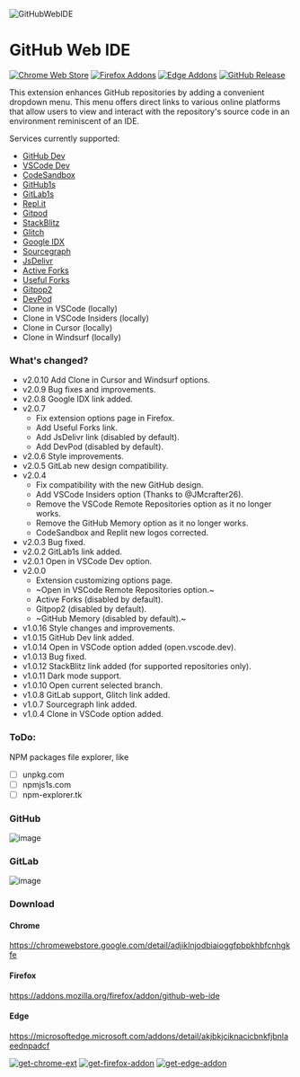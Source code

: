 ![GitHubWebIDE](https://raw.githubusercontent.com/zvizvi/GitHub-Web-IDE/master/src/img/logo.svg)
# GitHub Web IDE

[![Chrome Web Store](https://img.shields.io/chrome-web-store/v/adjiklnjodbiaioggfpbpkhbfcnhgkfe.svg)][chrome_link]
[![Firefox Addons](https://img.shields.io/amo/v/github-web-ide.svg)][firefox_link]
[![Edge Addons](https://img.shields.io/badge/dynamic/json?label=edge%20add-on&prefix=v&query=%24.version&url=https%3A%2F%2Fmicrosoftedge.microsoft.com%2Faddons%2Fgetproductdetailsbycrxid%2Fakjbkjciknacicbnkfjbnlaeednpadcf)][edge_link]
[![GitHub Release](https://img.shields.io/github/v/release/zvizvi/GitHub-Web-IDE.svg)][release_link]


This extension enhances GitHub repositories by adding a convenient dropdown menu. This menu offers direct links to various online platforms that allow users to view and interact with the repository's source code in an environment reminiscent of an IDE.

Services currently supported:

* [GitHub Dev](https://github.dev/)
* [VSCode Dev](https://vscode.dev/)
* [CodeSandbox](https://codesandbox.io/)
* [GitHub1s](https://github1s.com/)
* [GitLab1s](https://gitlab1s.com/)
* [Repl.it](https://replit.com/)
* [Gitpod](https://gitpod.io/)
* [StackBlitz](https://stackblitz.com/)
* [Glitch](https://glitch.com/)
* [Google IDX](https://idx.google.com/)
* [Sourcegraph](https://sourcegraph.com/)
* [JsDelivr](https://www.jsdelivr.com/)
* [Active Forks](https://techgaun.github.io/active-forks/)
* [Useful Forks](https://useful-forks.github.io/)
* [Gitpop2](https://gitpop2.vercel.app/)
* [DevPod](https://devpod.sh/)
* Clone in VSCode (locally)
* Clone in VSCode Insiders (locally)
* Clone in Cursor (locally)
* Clone in Windsurf (locally)


### What's changed?
* v2.0.10 Add Clone in Cursor and Windsurf options.
* v2.0.9 Bug fixes and improvements.
* v2.0.8 Google IDX link added.
* v2.0.7
  * Fix extension options page in Firefox.
  * Add Useful Forks link.
  * Add JsDelivr link (disabled by default).
  * Add DevPod (disabled by default).
* v2.0.6 Style improvements.
* v2.0.5 GitLab new design compatibility.
* v2.0.4
  * Fix compatibility with the new GitHub design.
  * Add VSCode Insiders option (Thanks to @JMcrafter26).
  * Remove the VSCode Remote Repositories option as it no longer works.
  * Remove the GitHub Memory option as it no longer works.
  * CodeSandbox and Replit new logos corrected.
* v2.0.3 Bug fixed.
* v2.0.2 GitLab1s link added.
* v2.0.1 Open in VSCode Dev option.
* v2.0.0
  * Extension customizing options page.
  * ~Open in VSCode Remote Repositories option.~
  * Active Forks (disabled by default).
  * Gitpop2 (disabled by default).
  * ~GitHub Memory (disabled by default).~
* v1.0.16 Style changes and improvements.
* v1.0.15 GitHub Dev link added.
* v1.0.14 Open in VSCode option added (open.vscode.dev).
* v1.0.13 Bug fixed.
* v1.0.12 StackBlitz link added (for supported repositories only).
* v1.0.11 Dark mode support.
* v1.0.10 Open current selected branch.
* v1.0.8 GitLab support, Glitch link added.
* v1.0.7 Sourcegraph link added.
* v1.0.4 Clone in VSCode option added.

### ToDo:
NPM packages file explorer, like
- [ ] unpkg.com
- [ ] npmjs1s.com
- [ ] npm-explorer.tk

### GitHub
![image](https://user-images.githubusercontent.com/4354421/107879967-a123aa00-6ee4-11eb-9582-662998618ed1.png)
### GitLab
![image](https://user-images.githubusercontent.com/4354421/168898417-45fa3aa5-4505-4f32-9c36-f05fc81f47af.png)


### Download

#### Chrome
https://chromewebstore.google.com/detail/adjiklnjodbiaioggfpbpkhbfcnhgkfe
#### Firefox
https://addons.mozilla.org/firefox/addon/github-web-ide
#### Edge
https://microsoftedge.microsoft.com/addons/detail/akjbkjciknacicbnkfjbnlaeednpadcf


[![get-chrome-ext][chrome_badge]][chrome_link]
[![get-firefox-addon][firefox_badge]][firefox_link]
[![get-edge-addon][edge_badge]][edge_link]


[chrome_link]: https://chromewebstore.google.com/detail/adjiklnjodbiaioggfpbpkhbfcnhgkfe
[chrome_badge]: https://user-images.githubusercontent.com/4354421/107861086-06778c80-6e4c-11eb-8072-f82422193a70.png
[firefox_link]: https://addons.mozilla.org/firefox/addon/github-web-ide
[firefox_badge]: https://user-images.githubusercontent.com/4354421/108622754-82249b00-7443-11eb-914d-387b3977923c.png
[edge_link]: https://microsoftedge.microsoft.com/addons/detail/akjbkjciknacicbnkfjbnlaeednpadcf
[edge_badge]: https://user-images.githubusercontent.com/4354421/108622750-7f29aa80-7443-11eb-992d-b56cdbd83713.png
[release_link]: https://github.com/zvizvi/GitHub-Web-IDE/releases/latest

